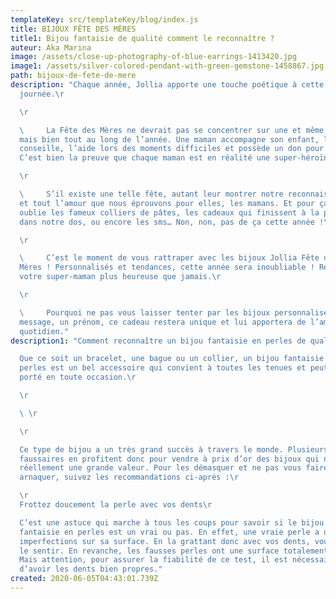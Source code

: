 ```yaml
---
templateKey: src/templateKey/blog/index.js
title: BIJOUX FÊTE DES MÈRES
title1: Bijou fantaisie de qualité comment le reconnaître ?
auteur: Aka Marina
image: /assets/close-up-photography-of-blue-earrings-1413420.jpg
image1: /assets/silver-colored-pendant-with-green-gemstone-1458867.jpg
path: bijoux-de-fete-de-mere
description: "Chaque année, Jollia apporte une touche poétique à cette
  journée.\r

  \r

  \     La Fête des Mères ne devrait pas se concentrer sur une et même date,
  mais bien tout au long de l’année. Une maman accompagne son enfant, le
  conseille, l’aide lors des moments difficiles et possède un don pour l’écoute.
  C’est bien la preuve que chaque maman est en réalité une super-héroïne!\r

  \r

  \     S’il existe une telle fête, autant leur montrer notre reconnaissance
  et tout l’amour que nous éprouvons pour elles, les mamans. Et pour ça, on
  oublie les fameux colliers de pâtes, les cadeaux qui finissent à la poubelle
  dans notre dos, ou encore les sms… Non, non, pas de ça cette année !\r

  \r

  \     C’est le moment de vous rattraper avec les bijoux Jollia Fête des
  Mères ! Personnalisés et tendances, cette année sera inoubliable ! Rendez
  votre super-maman plus heureuse que jamais.\r

  \r

  \     Pourquoi ne pas vous laisser tenter par les bijoux personnalisés. Un
  message, un prénom, ce cadeau restera unique et lui apportera de l’amour au
  quotidien."
description1: "Comment reconnaître un bijou fantaisie en perles de qualité ?\r

  Que ce soit un bracelet, une bague ou un collier, un bijou fantaisie en
  perles est un bel accessoire qui convient à toutes les tenues et peut être
  porté en toute occasion.\r

  \r

  \ \r

  \r

  Ce type de bijou a un très grand succès à travers le monde. Plusieurs
  faussaires en profitent donc pour vendre à prix d’or des bijoux qui n’ont pas
  réellement une grande valeur. Pour les démasquer et ne pas vous faire
  arnaquer, suivez les recommandations ci-après :\r

  \r
  Frottez doucement la perle avec vos dents\r

  C’est une astuce qui marche à tous les coups pour savoir si le bijou
  fantaisie en perles est un vrai ou pas. En effet, une vraie perle a de légères
  imperfections sur sa surface. En la grattant donc avec vos dents, vous devriez
  le sentir. En revanche, les fausses perles ont une surface totalement lisse.
  Mais attention, pour assurer la fiabilité de ce test, il est nécessaire
  d’avoir les dents bien propres."
created: 2020-06-05T04:43:01.739Z
---
```

